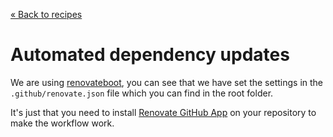 [&laquo; Back to recipes](https://github.com/bent10/monorepo-starter#recipes)

# Automated dependency updates

We are using [renovateboot](https://github.com/renovatebot/renovate), you can see that we have set the settings in the `.github/renovate.json` file which you can find in the root folder.

It's just that you need to install [Renovate GitHub App](https://github.com/apps/renovate) on your repository to make the workflow work.
